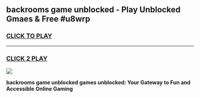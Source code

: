 
## backrooms game unblocked - Play Unblocked Gmaes & Free #u8wrp
<h3>
<a href="https://news.freeplayer.one?title=backrooms_game_unblocked&ref=24F">CLICK TO PLAY</a></h3>
<hr>

<h3>
<a href="https://news.freeplayer.one?title=backrooms_game_unblocked&ref=24F">CLICK 2 PLAY</a>
  
</h3>

<a href="https://news.freeplayer.one?title=backrooms_game_unblocked&ref=24F/"><img src="https://clearcache.store/games.png"></a>


**backrooms game unblocked games unblocked: Your Gateway to Fun and Accessible Online Gaming**
